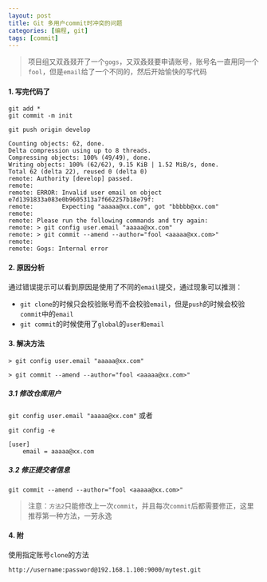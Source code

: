 ```yaml
---
layout: post
title: Git 多用户commit时冲突的问题
categories: [编程, git]
tags: [commit]
---
```


> 项目组又双叒叕开了一个`gogs`，又双叒叕要申请账号，账号名一直用同一个`fool`，但是`email`给了一个不同的，然后开始愉快的写代码

#### 1. 写完代码了

```
git add *
git commit -m init

git push origin develop

Counting objects: 62, done.
Delta compression using up to 8 threads.
Compressing objects: 100% (49/49), done.
Writing objects: 100% (62/62), 9.15 KiB | 1.52 MiB/s, done.
Total 62 (delta 22), reused 0 (delta 0)
remote: Authority [develop] passed.
remote:
remote: ERROR: Invalid user email on object e7d1391833a083e0b9605313a7f662257b18e79f:
remote:        Expecting "aaaaa@xx.com", got "bbbbb@xx.com"
remote:
remote: Please run the following commands and try again:
remote: > git config user.email "aaaaa@xx.com"
remote: > git commit --amend --author="fool <aaaaa@xx.com>"
remote:
remote: Gogs: Internal error

```

#### 2. 原因分析

通过错误提示可以看到原因是使用了不同的`email`提交，通过现象可以推测：

* `git clone`的时候只会校验账号而不会校验`email`，但是`push`的时候会校验`commit`中的`email`
* `git commit`的时候使用了`global`的`user和email`

#### 3. 解决方法

```
> git config user.email "aaaaa@xx.com"

> git commit --amend --author="fool <aaaaa@xx.com>"
```

##### 3.1 修改仓库用户
`git config user.email "aaaaa@xx.com"`
或者
```
git config -e

[user]
    email = aaaaa@xx.com
```

##### 3.2 修正提交者信息

```
git commit --amend --author="fool <aaaaa@xx.com>"
```

> 注意：`方法2`只能修改上一次`commit`，并且每次`commit`后都需要修正，这里推荐第一种方法，一劳永逸

#### 4. 附

使用指定账号`clone`的方法

```
http://username:password@192.168.1.100:9000/mytest.git
```
